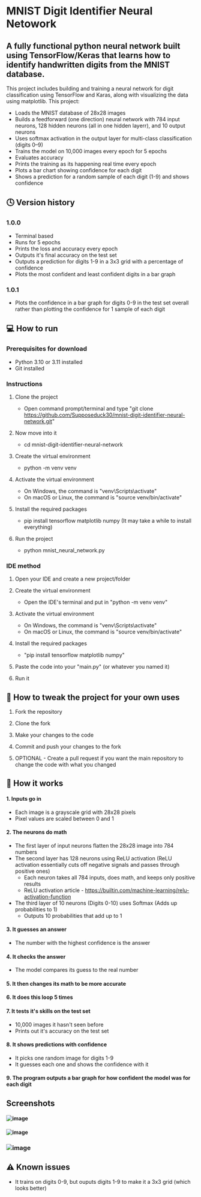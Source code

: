 # MNIST Digit Identifier Neural Netowork
## A fully functional python neural network built using TensorFlow/Keras that learns how to identify handwritten digits from the MNIST database.
This project includes building and training a neural network for digit classification using TensorFlow and Karas, along with visualizing the data using matplotlib. This project:
- Loads the MNIST database of 28x28 images
- Builds a feedforward (one direction) neural network with 784 input neurons, 128 hidden neurons (all in one hidden layerr), and 10 output neurons
- Uses softmax activation in the output layer for multi-class classification (digits 0–9)
- Trains the model on 10,000 images every epoch for 5 epochs
- Evaluates accuracy
- Prints the training as its happening real time every epoch
- Plots a bar chart showing confidence for each digit
- Shows a prediction for a random sample of each digit (1-9) and shows confidence

## 🕓 Version history
### 1.0.0
- Terminal based
- Runs for 5 epochs
- Prints the loss and accuracy every epoch
- Outputs it's final accuracy on the test set
- Outputs a prediction for digits 1-9 in a 3x3 grid with a percentage of confidence
- Plots the most confident and least confident digits in a bar graph

### 1.0.1 
- Plots the confidence in a bar graph for digits 0-9 in the test set overall rather than plotting the confidence for 1 sample of each digit

## 💻 How to run 
### Prerequisites for download
- Python 3.10 or 3.11 installed
- Git installed
### Instructions 
1. Clone the project
   - Open command prompt/terminal and type "git clone https://github.com/Supposeduck30/mnist-digit-identifier-neural-network.git"

2. Now move into it
   - cd mnist-digit-identifier-neural-network

3. Create the virtual environment
   - python -m venv venv

4. Activate the virtual environment
   - On Windows, the command is "venv\Scripts\activate"
   - On macOS or Linux, the command is "source venv/bin/activate"

5. Install the required packages
   - pip install tensorflow matplotlib numpy (It may take a while to install everything)

6. Run the project
   - python mnist_neural_network.py

### IDE method 
1. Open your IDE and create a new project/folder

2. Create the virtual environment
   - Open the IDE's terminal and put in "python -m venv venv"

3. Activate the virtual environment
   - On Windows, the command is "venv\Scripts\activate"
   - On macOS or Linux, the command is "source venv/bin/activate"

4. Install the required packages 
   - "pip install tensorflow matplotlib numpy"
  
5. Paste the code into your "main.py" (or whatever you named it)

6. Run it

## 🔧 How to tweak the project for your own uses 
1. Fork the repository

2. Clone the fork

3. Make your changes to the code

4. Commit and push your changes to the fork

5. OPTIONAL - Create a pull request if you want the main repository to change the code with what you changed

## 🧠 How it works 
#### 1. Inputs go in
   - Each image is a grayscale grid with 28x28 pixels
   - Pixel values are scaled between 0 and 1

#### 2. The neurons do math 
   - The first layer of input neurons flatten the 28x28 image into 784 numbers
   - The second layer has 128 neurons using ReLU activation (ReLU activation essentially cuts off negative signals and passes through positive ones)
     - Each neuron takes all 784 inputs, does math, and keeps only positive results
     - ReLU activation article - https://builtin.com/machine-learning/relu-activation-function
   - The third layer of 10 neurons (Digits 0-10) uses Softmax (Adds up probabilities to 1)
     - Outputs 10 probabilities that add up to 1

#### 3. It guesses an answer 
   - The number with the highest confidence is the answer

#### 4. It checks the answer
   - The model compares its guess to the real number

#### 5. It then changes its math to be more accurate

#### 6. It does this loop 5 times 

#### 7. It tests it's skills on the test set
   - 10,000 images it hasn't seen before
   - Prints out it's accuracy on the test set

#### 8. It shows predictions with confidence
   - It picks one random image for digits 1-9
   - It guesses each one and shows the confidence with it

#### 9. The program outputs a bar graph for how confident the model was for each digit 

## Screenshots
#### ![image](https://github.com/user-attachments/assets/a1b83671-7019-488a-ad48-bafa4438cf46)
#### ![image](https://github.com/user-attachments/assets/dd3ac692-8913-40a5-b308-c888910e858a)
### ![image](https://github.com/user-attachments/assets/cc7e7be2-ff1b-4605-af78-a5b1d08f429c)


## ⚠️ Known issues 
- It trains on digits 0-9, but ouputs digits 1-9 to make it a 3x3 grid (which looks better)
